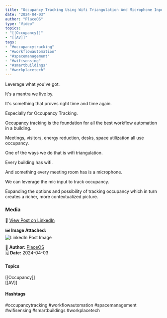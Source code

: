 ```yaml
---
title: "Occupancy Tracking Using Wifi Triangulation And Microphone Input"  
date: "2024-04-03"  
author: "PlaceOS"  
type: "Video"  
topics:  
- "[[Occupancy]]"  
- "[[AV]]"   
tags:  
- "#occupancytracking"  
- "#workflowautomation"  
- "#spacemanagement"  
- "#wifisensing"  
- "#smartbuildings"  
- "#workplacetech" 
---
```

Leverage what you've got.

It's a mantra we live by.

It's something that proves right time and time again.

Especially for Occupancy Tracking.

Occupancy tracking is the foundation for all the best workflow automation in a building.

Meetings, visitors, energy reduction, desks, space utilization all use occupancy.

One of the ways we do that is wifi triangulation.

Every building has wifi.

And something every meeting room has is a microphone.

We can leverage the mic input to track occupancy.

Expanding the options and possibility of tracking occupancy which in turn creates a richer, more contextualized picture.

### Media

🔗 [View Post on LinkedIn](https://www.linkedin.com/feed/update/urn:li:activity:7181117150634414080)  
  
🖼 **Image Attached:**  
![LinkedIn Post Image](https://media.licdn.com/dms/image/v2/D5605AQEqHGJEYdCAIA/videocover-high/videocover-high/0/1712111733594?e=1742263200&v=beta&t=PLgG9trF1AxASWDM4QXR4ZT3fFqUiWwolDTRRrmdu60)  
  
👤 **Author:** [PlaceOS](https://www.linkedin.com/company/placeos/)  
🗓️ **Date:** 2024-04-03

#### Topics

[[Occupancy]]  
[[AV]]  

#### Hashtags

#occupancytracking #workflowautomation #spacemanagement #wifisensing #smartbuildings #workplacetech